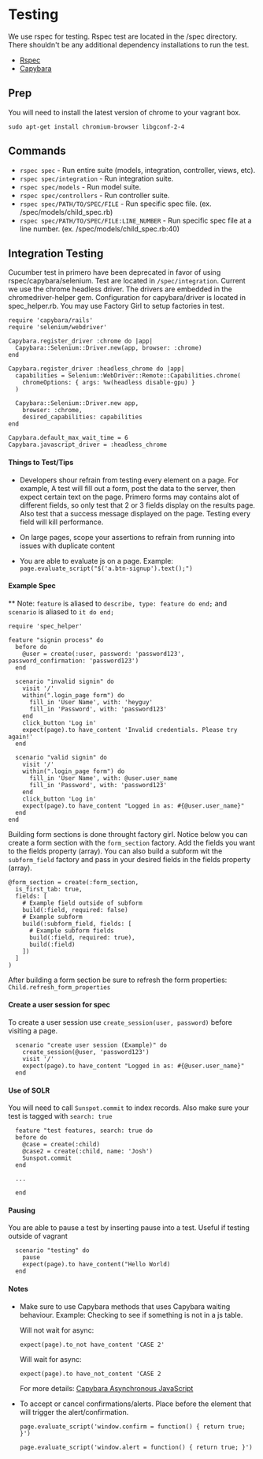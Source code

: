 # Testing

We use rspec for testing. Rspec test are located in the /spec directory. There shouldn't be any additional dependency installations to run the test.

* [Rspec](https://relishapp.com/rspec)
* [Capybara](http://www.rubydoc.info/github/teamcapybara/capybara/master)

## Prep
You will need to install the latest version of chrome to your vagrant box.

`sudo apt-get install chromium-browser libgconf-2-4`

## Commands
* `rspec spec` - Run entire suite (models, integration, controller, views, etc).
* `rspec spec/integration` - Run integration suite.
* `rspec spec/models` - Run model suite.
* `rspec spec/controllers` - Run controller suite.
* `rspec spec/PATH/TO/SPEC/FILE` - Run specific spec file. (ex. /spec/models/child_spec.rb)
* `rspec spec/PATH/TO/SPEC/FILE:LINE_NUMBER` - Run specific spec file at a line number. (ex. /spec/models/child_spec.rb:40)

## Integration Testing

Cucumber test in primero have been deprecated in favor of using rspec/capybara/selenium. Test are located in `/spec/integration`. Current we use the chrome headless driver. The drivers are embedded in the chromedriver-helper gem. Configuration for capybara/driver is located in spec_helper.rb. You may use Factory Girl to setup factories in test.

```
require 'capybara/rails'
require 'selenium/webdriver'

Capybara.register_driver :chrome do |app|
  Capybara::Selenium::Driver.new(app, browser: :chrome)
end

Capybara.register_driver :headless_chrome do |app|
  capabilities = Selenium::WebDriver::Remote::Capabilities.chrome(
    chromeOptions: { args: %w(headless disable-gpu) }
  )

  Capybara::Selenium::Driver.new app,
    browser: :chrome,
    desired_capabilities: capabilities
end

Capybara.default_max_wait_time = 6
Capybara.javascript_driver = :headless_chrome
```

#### Things to Test/Tips

* Developers shour refrain from testing every element on a page. For example, A test will fill out a form, post the data to the server, then expect certain text on the page. Primero forms may contains alot of different fields, so only test that 2 or 3 fields display on the results page. Also test that a success message displayed on the page. Testing every field will kill performance.

* On large pages, scope your assertions to refrain from running into issues with duplicate content

* You are able to evaluate js on a page. Example: `page.evaluate_script("$('a.btn-signup').text();")`

#### Example Spec

** Note: `feature` is aliased to `describe, type: feature do end;` and `scenario` is aliased to `it do end;`

```
require 'spec_helper'

feature "signin process" do
  before do
    @user = create(:user, password: 'password123', password_confirmation: 'password123')
  end

  scenario "invalid signin" do
    visit '/'
    within(".login_page form") do
      fill_in 'User Name', with: 'heyguy'
      fill_in 'Password', with: 'password123'
    end
    click_button 'Log in'
    expect(page).to have_content 'Invalid credentials. Please try again!'
  end

  scenario "valid signin" do
    visit '/'
    within(".login_page form") do
      fill_in 'User Name', with: @user.user_name
      fill_in 'Password', with: 'password123'
    end
    click_button 'Log in'
    expect(page).to have_content "Logged in as: #{@user.user_name}"
  end
end
```

Building form sections is done throught factory girl. Notice below you can create a form section with the `form_section` factory. Add the fields you want to the fields property (array). You can also build a subform wit the `subform_field` factory and pass in your desired fields in the fields property (array).

```
@form_section = create(:form_section,
  is_first_tab: true,
  fields: [
    # Example field outside of subform
    build(:field, required: false)
    # Example subform
    build(:subform_field, fields: [
      # Example subform fields
      build(:field, required: true),
      build(:field)
    ])
  ]
)
```

After building a form section be sure to refresh the form properties:
```Child.refresh_form_properties```

#### Create a user session for spec

To create a user session use `create_session(user, password)` before visiting a page.

```
  scenario "create user session (Example)" do
    create_session(@user, 'password123')
    visit '/'
    expect(page).to have_content "Logged in as: #{@user.user_name}"
  end
```

#### Use of SOLR
You will need to call `Sunspot.commit` to index records. Also make sure your test is tagged with `search: true`

```
  feature "test features, search: true do
  before do
    @case = create(:child)
    @case2 = create(:child, name: 'Josh')
    Sunspot.commit
  end

  ...

  end
```

#### Pausing
You are able to pause a test by inserting pause into a test. Useful if testing outside of vagrant

```
  scenario "testing" do
    pause
    expect(page).to have_content("Hello World)
  end
```

#### Notes

- Make sure to use Capybara methods that uses Capybara waiting behaviour.
  Example: Checking to see if something is not in a js table.

  Will not wait for async:

  ```
  expect(page).to_not have_content 'CASE 2'
  ```

  Will wait for async:

  ```
  expect(page).to have_not_content 'CASE 2
  ```

  For more details: [Capybara Asynchronous JavaScript](https://github.com/teamcapybara/capybara#asynchronous-javascript-ajax-and-friends)

- To accept or cancel confirmations/alerts. Place before the element that will trigger the alert/confirmation.

  ```
  page.evaluate_script('window.confirm = function() { return true; }')
  ```

  ```
  page.evaluate_script('window.alert = function() { return true; }')
  ```
